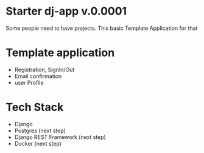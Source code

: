 # Starter dj-app v.0.0001
Some people need to have projects. This basic Template Application for that

# Template application
* Registration, SignIn/Out
* Email confirmation
* user Profile

# Tech Stack
* Django
* Postgres (next step)
* Django REST Framework (next step)
* Docker (next step)